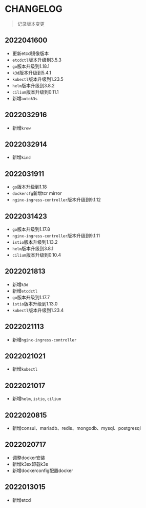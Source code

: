 # CHANGELOG

> 记录版本变更

## 2022041600

- 更新etcd镜像版本
- `etcdctl`版本升级到3.5.3
- `go`版本升级到1.18.1
- `k3d`版本升级到5.4.1
- `kubectl`版本升级到1.23.5
- `helm`版本升级到3.8.2
- `cilium`版本升级到0.11.1
- 新增`autok3s`

## 2022032916

- 新增`krew`

## 2022032914

- 新增`kind`

## 2022031911

- `go`版本升级到1.18
- `dockercfg`新增tcr mirror
- `nginx-ingress-controller`版本升级到9.1.12

## 2022031423

- `go`版本升级到1.17.8
- `nginx-ingress-controller`版本升级到9.1.11
- `istio`版本升级到1.13.2
- `helm`版本升级到3.8.1
- `cilium`版本升级到0.10.4

## 2022021813

- 新增`k3d`
- 新增`etcdctl`
- `go`版本升级到1.17.7
- `istio`版本升级到1.13.0
- `kubectl`版本升级到1.23.4

## 2022021113

- 新增`nginx-ingress-controller`

## 2022021021

- 新增`kubectl`

## 2022021017

- 新增`helm`, `istio`, `cilium`

## 2022020815

- 新增consul、mariadb、redis、mongodb、mysql、postgresql

## 2022020717

- 调整docker安装
- 新增k3sx卸载k3s
- 新增dockerconfig配置docker

## 2022013015

- 新增etcd

